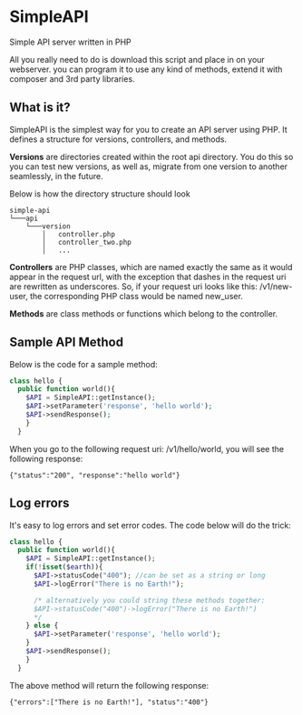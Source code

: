 # SimpleAPI
Simple API server written in PHP

All you really need to do is download this script and place in on your webserver. you can program it to use any kind of methods, extend it with composer and 3rd party libraries.

## What is it?
SimpleAPI is the simplest way for you to create an API server using PHP. It defines a structure for versions, controllers, and methods.

**Versions** are directories created within the root api directory. You do this so you can test new versions, as well as, migrate from one version to another seamlessly, in the future.

Below is how the directory structure should look
```
simple-api
└───api
    └───version
        │   controller.php
        │   controller_two.php
        │   ...

```

**Controllers** are PHP classes, which are named exactly the same as it would appear in the request url, with the exception that dashes in the request uri are rewritten as underscores. So, if your request uri looks like this: /v1/new-user, the corresponding PHP class would be named new_user.

**Methods** are class methods or functions which belong to the controller.


## Sample API Method
Below is the code for a sample method:

```php
class hello {
  public function world(){
    $API = SimpleAPI::getInstance();
    $API->setParameter('response', 'hello world');
    $API->sendResponse();
    }
  }
```

When you go to the following request uri: /v1/hello/world, you will see the following response:

    {"status":"200", "response":"hello world"}

## Log errors
It's easy to log errors and set error codes. The code below will do the trick:

```php
class hello {
  public function world(){
    $API = SimpleAPI::getInstance();
    if(!isset($earth)){
      $API->statusCode("400"); //can be set as a string or long
      $API->logError("There is no Earth!");

      /* alternatively you could string these methods together:
      $API->statusCode("400")->logError("There is no Earth!")
      */
    } else {
      $API->setParameter('response', 'hello world');
    }
    $API->sendResponse();
    }
  }
```
The above method will return the following response:

```
{"errors":["There is no Earth!"], "status":"400"}
```
